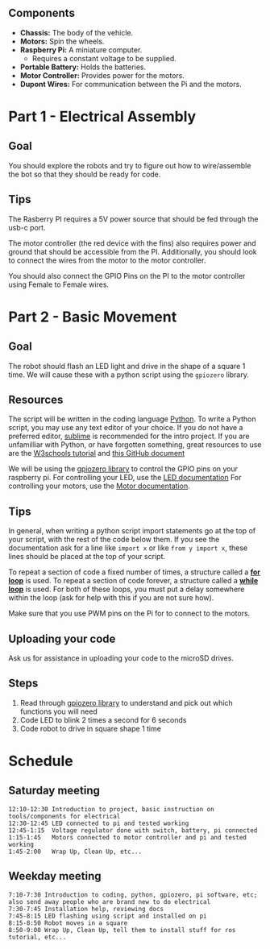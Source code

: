 
## Components

* **Chassis:** The body of the vehicle.
* **Motors:** Spin the wheels.
* **Raspberry Pi:** A miniature computer.
  * Requires a constant voltage to be supplied.
* **Portable Battery:** Holds the batteries.
* **Motor Controller:** Provides power for the motors.
* **Dupont Wires:** For communication between the Pi and the motors.

# Part 1 - Electrical Assembly

## Goal

You should explore the robots and try to figure out how to wire/assemble the bot so that they should be ready for code.

## Tips
The Rasberry PI requires a 5V power source that should be fed through the usb-c port. 

The motor controller (the red device with the fins) also requires power and ground that should be accessible from the PI. Additionally, you should look to connect the wires from the motor to the motor controller.

You should also connect the GPIO Pins on the PI to the motor controller using Female to Female wires.

# Part 2 - Basic Movement

## Goal

The robot should flash an LED light and drive in the shape of a square 1 time. We will cause these with a python script using the `gpiozero` library.

## Resources

The script will be written in the coding language [Python](https://www.python.org/downloads/). To write a Python script, you may use any text editor of your choice. If you do not have a preferred editor, [sublime](https://www.sublimetext.com/) is recommended for the intro project. If you are unfamilliar with Python, or have forgotten something, great resources to use are the [W3schools tutorial](https://www.w3schools.com/python/) and [this GitHub document](https://github.com/adambard/learnxinyminutes-docs/blob/master/python.html.markdown)

We will be using the [gpiozero library](https://gpiozero.readthedocs.io/en/stable/index.html) to control the GPIO pins on your raspberry pi. For controlling your LED, use the [LED documentation](https://gpiozero.readthedocs.io/en/stable/api_output.html#led) For controlling your motors, use the [Motor documentation](https://gpiozero.readthedocs.io/en/stable/api_output.html#motor).

## Tips

In general, when writing a python script import statements go at the top of your script, with the rest of the code below them. If you see the documentation ask for a line like `import x` or like `from y import x`, these lines should be placed at the top of your script.

To repeat a section of code a fixed number of times, a structure called a [**for loop**](https://www.w3schools.com/python/python_for_loops.asp) is used. To repeat a section of code forever, a structure called a [**while loop**](https://www.w3schools.com/python/python_while_loops.asp) is used. For both of these loops, you must put a delay somewhere within the loop (ask for help with this if you are not sure how).

Make sure that you use PWM pins on the Pi for to connect to the motors.

## Uploading your code

Ask us for assistance in uploading your code to the microSD drives.

## Steps

1. Read through [gpiozero library](https://gpiozero.readthedocs.io/en/stable/index.html) to understand and pick out which functions you will need
2. Code LED to blink 2 times a second for 6 seconds
3. Code robot to drive in square shape 1 time

# Schedule

## Saturday meeting

    12:10-12:30 Introduction to project, basic instruction on tools/components for electrical
    12:30-12:45 LED connected to pi and tested working
    12:45-1:15  Voltage regulator done with switch, battery, pi connected
    1:15-1:45   Motors connected to motor controller and pi and tested working
    1:45-2:00   Wrap Up, Clean Up, etc...
    
## Weekday meeting
    
    7:10-7:30 Introduction to coding, python, gpiozero, pi software, etc; also send away people who are brand new to do electrical
    7:30-7:45 Installation help, reviewing docs
    7:45-8:15 LED flashing using script and installed on pi
    8:15-8:50 Robot moves in a square
    8:50-9:00 Wrap Up, Clean Up, tell them to install stuff for ros tutorial, etc...
